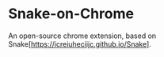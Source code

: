# Snake-on-Chrome
An open-source chrome extension, based on Snake[https://icreiuheciijc.github.io/Snake].
